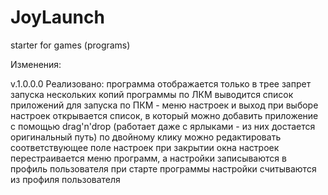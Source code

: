 # JoyLaunch
starter for games (programs)

Изменения:

v.1.0.0.0
Реализовано:
	программа отображается только в трее
	запрет запуска нескольких копий программы
	по ЛКМ выводится список приложений для запуска
	по ПКМ - меню настроек и выход
	при выборе настроек открывается список, в который можно добавить приложение с помощью drag'n'drop (работает даже с ярлыками - из них достается оригинальный путь)
	по двойному клику можно редактировать соответствующее поле настроек
	при закрытии окна настроек перестраивается меню программ, а настройки записываются в профиль пользователя
	при старте программы настройки считываются из профиля пользователя
	
